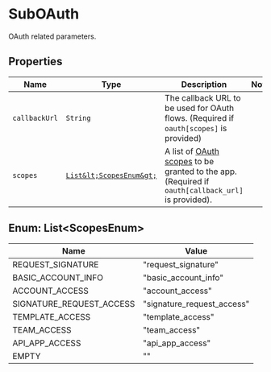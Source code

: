

# SubOAuth

OAuth related parameters.

## Properties

Name | Type | Description | Notes
------------ | ------------- | ------------- | -------------
| `callbackUrl` | ```String``` |  The callback URL to be used for OAuth flows. (Required if `oauth[scopes]` is provided)  |  |
| `scopes` | [```List&lt;ScopesEnum&gt;```](#List&lt;ScopesEnum&gt;) |  A list of [OAuth scopes](/api/reference/tag/OAuth) to be granted to the app. (Required if `oauth[callback_url]` is provided).  |  |



## Enum: List&lt;ScopesEnum&gt;

Name | Value
---- | -----
| REQUEST_SIGNATURE | &quot;request_signature&quot; |
| BASIC_ACCOUNT_INFO | &quot;basic_account_info&quot; |
| ACCOUNT_ACCESS | &quot;account_access&quot; |
| SIGNATURE_REQUEST_ACCESS | &quot;signature_request_access&quot; |
| TEMPLATE_ACCESS | &quot;template_access&quot; |
| TEAM_ACCESS | &quot;team_access&quot; |
| API_APP_ACCESS | &quot;api_app_access&quot; |
| EMPTY | &quot;&quot; |



